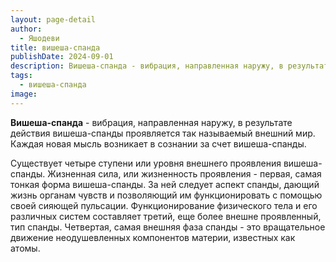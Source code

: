 ```yaml
---
layout: page-detail
author:
  - Яшодеви
title: вишеша-спанда
publishDate: 2024-09-01
description: Вишеша-спанда - вибрация, направленная наружу, в результате действия вишеша-спанды проявляется так называемый внешний мир. Каждая новая мысль возникает в сознании за счет вишеша-спанды.
tags:
  - вишеша-спанда
image:
---
```

**Вишеша-спанда** - вибрация, направленная наружу, в результате действия вишеша-спанды проявляется так называемый внешний мир. Каждая новая мысль возникает в сознании за счет вишеша-спанды.

Существует четыре ступени или уровня внешнего проявления вишеша-спанды. Жизненная сила, или жизненность проявления - первая, самая тонкая форма вишеша-спанды. За ней следует аспект спанды, дающий жизнь органам чувств и позволяющий им функционировать с помощью своей сияющей пульсации. Функционирование физического тела и его различных систем составляет третий, еще более внешне проявленный, тип спанды. Четвертая, самая внешняя фаза спанды - это вращательное движение неодушевленных компонентов материи, известных как атомы.

